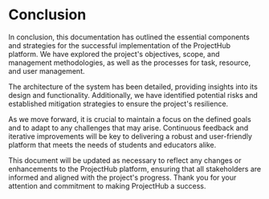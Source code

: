 # Conclusion

In conclusion, this documentation has outlined the essential components and strategies for the successful implementation of the ProjectHub platform. We have explored the project's objectives, scope, and management methodologies, as well as the processes for task, resource, and user management.

The architecture of the system has been detailed, providing insights into its design and functionality. Additionally, we have identified potential risks and established mitigation strategies to ensure the project's resilience.

As we move forward, it is crucial to maintain a focus on the defined goals and to adapt to any challenges that may arise. Continuous feedback and iterative improvements will be key to delivering a robust and user-friendly platform that meets the needs of students and educators alike.

This document will be updated as necessary to reflect any changes or enhancements to the ProjectHub platform, ensuring that all stakeholders are informed and aligned with the project's progress. Thank you for your attention and commitment to making ProjectHub a success.